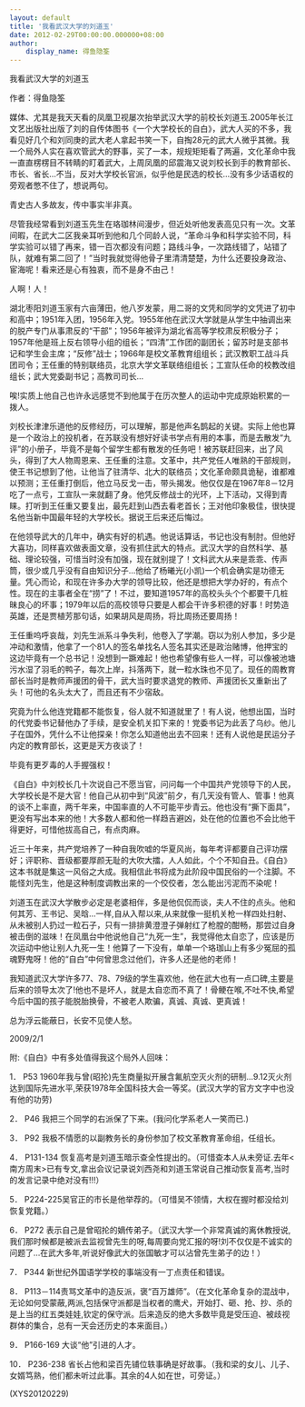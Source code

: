 ```yaml
---
layout: default
title: '我看武汉大学的刘道玉'
date: 2012-02-29T00:00:00.000000+08:00
author:
    display_name: 得鱼隐筌
---
```


我看武汉大学的刘道玉

作者：得鱼隐筌

媒体、尤其是我天天看的凤凰卫视屡次抬举武汉大学的前校长刘道玉.2005年长江文艺出版社出版了刘的自传体图书《一个大学校长的自白》，武大人买的不多，我看见好几个和刘同庚的武大老人拿起书笑一下，自掏28元的武大人微乎其微。我一个局外人实在喜欢管武大的野事，买了一本，规规矩矩看了两遍，文化革命中我一直直楞楞目不转睛的盯着武大，上周凤凰的邱震海又说刘校长到手的教育部长、市长、省长…不当，反对大学校长官派，似乎他是民选的校长…没有多少话语权的旁观者憋不住了，想说两句。

青史古人多故友，传中事实半非真。

尽管我经常看到刘道玉先生在珞珈林间漫步，但近处听他发表高见只有一次。文革间暇，在武大二区我亲耳听到他和几个同龄人说，“革命斗争和科学实验不同，科学实验可以错了再来，错一百次都没有问题；路线斗争，一次路线错了，站错了队，就难有第二回了！”当时我就觉得他骨子里清清楚楚，为什么还要投身政治、宦海呢！看来还是心有独衷，而不是身不由己！

人啊！人！

湖北枣阳刘道玉家有六亩薄田，他八岁发蒙，用二哥的文凭和同学的文凭进了初中和高中；1951年入团，1956年入党。1955年他在武汉大学就是从学生中抽调出来的脱产专门从事肃反的“干部”；1956年被评为湖北省高等学校肃反积极分子；1957年他是班上反右领导小组的组长；“四清”工作团的副团长；留苏时是支部书记和学生会主席；“反修”战士；1966年是校文革教育组组长；武汉教职工战斗兵团司令；王任重的特别联络员，北京大学文革联络组组长；工宣队任命的校教改组组长；武大党委副书记；高教司司长…

唉!实质上他自己也许永远感觉不到他属于在历次整人的运动中完成原始积累的一拨人。

刘校长津津乐道他的反修经历，可以理解，那是他声名鹊起的关键。实际上他也算是一个政治上的投机者，在苏联没有想好好读书学点有用的本事，而是去散发“九评”的小册子，毕竟不是每个留学生都有散发的任务吧！被苏联赶回来，出了风头，得到了大人物周恩来、王任重的注意。文革中，共产党任人唯熟的干部规则，使王书记想到了他，让他当了驻清华、北大的联络员；文化革命颇具诡秘，谁都难以预测；王任重打倒后，他立马反戈一击，带头揭发。他仅仅是在1967年8－12月吃了一点亏，工宣队一来就翻了身。他凭反修战士的光环，上下活动，又得到青睐。打听到王任重又要复出，最先赶到山西去看老首长；王对他印象极佳，很快提名他当新中国最年轻的大学校长。据说王后来还后悔过。

在他领导武大的几年中，确实有好的机遇。他说话算话，书记也没有制肘。但他好大喜功，同样喜欢做表面文章，没有抓住武大的特点。武汉大学的自然科学、基础、理论较强，可惜当时没有加强，现在就别提了！文科武大从来是乖乖、传声筒，很少或几乎没有自由知识分子…他给了杨曦光(小凯)一个机会确实是功德无量。凭心而论，和现在许多办大学的领导比较，他还是想把大学办好的，有点个性。现在的主事者全在“捞”了！不过，要知道1957年的高校头头个个都要干几桩昧良心的坏事；1979年以后的高校领导只要是人都会干许多积德的好事！时势造英雄，还是贾植芳那句话，如果胡风是周扬，将比周扬还要周扬！

王任重呜呼哀哉，刘先生派系斗争失利，他卷入了学潮。窃以为别人参加，多少是冲动和激情，他拿了一个81人的签名单找名人签名其实还是政治赌博，他押宝的这边毕竟有一个总书记！没想到一蹶难起！他也希望像有些人一样，可以像被池塘污水湿了羽毛的鸭子，每次上岸，抖落两下，就一粒水珠也不见了。现任的周教育部长当时是教师声援团的骨干，武大当时要求退党的教师、声援团长又重新出了头！可他的名头太大了，而且还有不少宿敌。

究竟为什么他连党籍都不能恢复，俗人就不知道就里了！有人说，他想出国，当时的代党委书记替他办了手续，是安全机关扣下来的！党委书记为此丢了乌纱。他儿子在国外，凭什么不让他探亲！你怎么知道他出去不回来！还有人说他是民运分子内定的教育部长，这更是天方夜谈了！

毕竟有更歹毒的人手握强权！

《自白》中刘校长几十次说自己不愿当官，问问每一个中国共产党领导下的人民，大学校长是不是大官！他自己从初中到“风波”前夕，有几天没有管人、管事！他真的谈不上率直，两千年来，中国率直的人不可能平步青云。他也没有“撕下面具”，更没有写出本来的他！大多数人都和他一样趋吉避凶，处在他的位置也不会比他干得更好，可惜他拔高自己，有点肉麻。

近三十年来，共产党培养了一种自我吹嘘的华夏风尚，每年考评都要自己评功摆好；评职称、晋级都要厚颜无耻的大吹大擂，人人如此，个个不知自丑。《自白》这本书就是集这一风俗之大成。我相信此书将成为此阶段中国民俗的一个注脚。不能怪刘先生，他是这种制度调教出来的一个佼佼者，怎么能出污泥而不染呢！

刘道玉在武汉大学散步必定是老婆相伴，多是他侃侃而谈，夫人不住的点头。他和何其芳、王书记、吴晗…一样,自从入帮以来,从来就像一挺机关枪一样四处扫射、从未被别人扔过一粒石子，只有一排排黄澄澄子弹射红了枪膛的酣畅，那尝过自身被击倒的滋味！在凤凰台中他说他自己“九死一生”，我觉得他太自恋了，应该是历次运动中他让别人九死一生！他算了一下没有，单单一个珞珈山上有多少冤屈的孤魂野鬼呀！他的“自白”中何曾思念过他们，许多人还是他的老师！

我知道武汉大学许多77、78、79级的学生喜欢他，他在武大也有一点口碑,主要是后来的领导太次了!他也不是坏人，就是太自恋而不真了！骨鲠在喉,不吐不快,希望今后中国的孩子能脱胎换骨，不被老人欺骗，真诚、真诚、更真诚！

总为浮云能蔽日，长安不见使人愁。

2009/2/1

附:《自白》中有多处值得我这个局外人回味：

1． P53 1960年我与曾(昭抡)先生商量拟开展含氟航空灭火剂的研制…9.12灭火剂达到国际先进水平,荣获1978年全国科技大会一等奖。(武汉大学的官方文字中也没有他的功劳)

2． P46 我把三个同学的右派保了下来。(我问化学系老人一笑而已.)

3． P92 我极不情愿的以副教务长的身份参加了校文革教育革命组，任组长。

4． P131-134 恢复高考是刘道玉暗示查全性提出的。（可惜查本人从未旁证.去年<南方周末>已有专文,拿出会议记录说刘西尧和刘道玉常说自己推动恢复高考,当时的发言记录中绝对没有!!!）

5． P224-225吴官正的市长是他举荐的。（可惜吴不领情，大权在握时都没给刘恢复党籍。）

6． P272 表示自己是曾昭抡的嫡传弟子。（武汉大学一个非常真诚的离休教授说,我们那时候都是被派去监视曾先生的呀,每周要向党汇报的呀!刘不仅仅是不诚实的问题了…在武大多年,听说好像武大的张国敏才可以沾曾先生弟子的边！）

7． P344 新世纪外国语学学校的事端没有一丁点责任和错误。

8． P113－114责骂文革中的造反派，褒“百万雄师”。（在文化革命复杂的混战中，无论如何受蒙蔽,两派,包括保守派都是当权者的鹰犬，开始打、砸、抢、抄、杀的是上当的红五类娃娃,钦定的保守派。后来造反的绝大多数毕竟是受压迫、被歧视群体的集合，总有一天会还历史的本来面目。）

9． P166-169 大谈“他”引进的人才。

10． P236-238 省长占他和梁百先铺位轶事确是好故事。（我和梁的女儿、儿子、女婿笃熟，他们都未听过此事。其余的4人如在世，可旁证。）

(XYS20120229)

